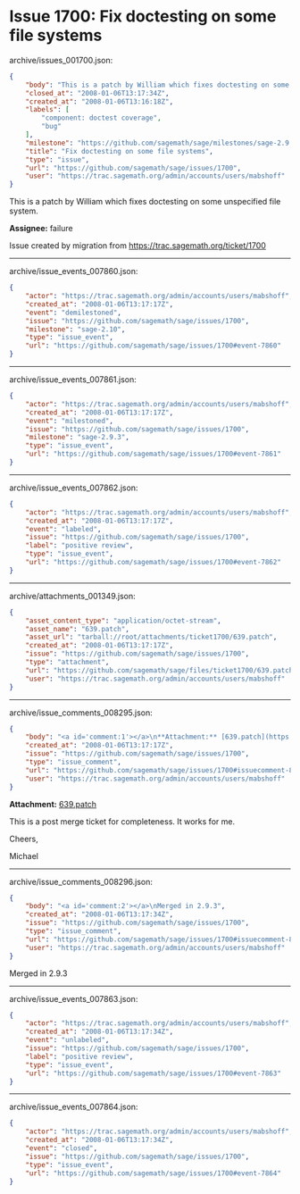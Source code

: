 # Issue 1700: Fix doctesting on some file systems

archive/issues_001700.json:
```json
{
    "body": "This is a patch by William which fixes doctesting on some unspecified file system. \n\n**Assignee:** failure\n\nIssue created by migration from https://trac.sagemath.org/ticket/1700\n\n",
    "closed_at": "2008-01-06T13:17:34Z",
    "created_at": "2008-01-06T13:16:18Z",
    "labels": [
        "component: doctest coverage",
        "bug"
    ],
    "milestone": "https://github.com/sagemath/sage/milestones/sage-2.9.3",
    "title": "Fix doctesting on some file systems",
    "type": "issue",
    "url": "https://github.com/sagemath/sage/issues/1700",
    "user": "https://trac.sagemath.org/admin/accounts/users/mabshoff"
}
```
This is a patch by William which fixes doctesting on some unspecified file system. 

**Assignee:** failure

Issue created by migration from https://trac.sagemath.org/ticket/1700





---

archive/issue_events_007860.json:
```json
{
    "actor": "https://trac.sagemath.org/admin/accounts/users/mabshoff",
    "created_at": "2008-01-06T13:17:17Z",
    "event": "demilestoned",
    "issue": "https://github.com/sagemath/sage/issues/1700",
    "milestone": "sage-2.10",
    "type": "issue_event",
    "url": "https://github.com/sagemath/sage/issues/1700#event-7860"
}
```



---

archive/issue_events_007861.json:
```json
{
    "actor": "https://trac.sagemath.org/admin/accounts/users/mabshoff",
    "created_at": "2008-01-06T13:17:17Z",
    "event": "milestoned",
    "issue": "https://github.com/sagemath/sage/issues/1700",
    "milestone": "sage-2.9.3",
    "type": "issue_event",
    "url": "https://github.com/sagemath/sage/issues/1700#event-7861"
}
```



---

archive/issue_events_007862.json:
```json
{
    "actor": "https://trac.sagemath.org/admin/accounts/users/mabshoff",
    "created_at": "2008-01-06T13:17:17Z",
    "event": "labeled",
    "issue": "https://github.com/sagemath/sage/issues/1700",
    "label": "positive review",
    "type": "issue_event",
    "url": "https://github.com/sagemath/sage/issues/1700#event-7862"
}
```



---

archive/attachments_001349.json:
```json
{
    "asset_content_type": "application/octet-stream",
    "asset_name": "639.patch",
    "asset_url": "tarball://root/attachments/ticket1700/639.patch",
    "created_at": "2008-01-06T13:17:17Z",
    "issue": "https://github.com/sagemath/sage/issues/1700",
    "type": "attachment",
    "url": "https://github.com/sagemath/sage/files/ticket1700/639.patch",
    "user": "https://trac.sagemath.org/admin/accounts/users/mabshoff"
}
```



---

archive/issue_comments_008295.json:
```json
{
    "body": "<a id='comment:1'></a>\n**Attachment:** [639.patch](https://github.com/sagemath/sage/files/ticket1700/639.patch)\n\nThis is a post merge ticket for completeness. It works for me.\n\nCheers,\n\nMichael",
    "created_at": "2008-01-06T13:17:17Z",
    "issue": "https://github.com/sagemath/sage/issues/1700",
    "type": "issue_comment",
    "url": "https://github.com/sagemath/sage/issues/1700#issuecomment-8295",
    "user": "https://trac.sagemath.org/admin/accounts/users/mabshoff"
}
```

<a id='comment:1'></a>
**Attachment:** [639.patch](https://github.com/sagemath/sage/files/ticket1700/639.patch)

This is a post merge ticket for completeness. It works for me.

Cheers,

Michael



---

archive/issue_comments_008296.json:
```json
{
    "body": "<a id='comment:2'></a>\nMerged in 2.9.3",
    "created_at": "2008-01-06T13:17:34Z",
    "issue": "https://github.com/sagemath/sage/issues/1700",
    "type": "issue_comment",
    "url": "https://github.com/sagemath/sage/issues/1700#issuecomment-8296",
    "user": "https://trac.sagemath.org/admin/accounts/users/mabshoff"
}
```

<a id='comment:2'></a>
Merged in 2.9.3



---

archive/issue_events_007863.json:
```json
{
    "actor": "https://trac.sagemath.org/admin/accounts/users/mabshoff",
    "created_at": "2008-01-06T13:17:34Z",
    "event": "unlabeled",
    "issue": "https://github.com/sagemath/sage/issues/1700",
    "label": "positive review",
    "type": "issue_event",
    "url": "https://github.com/sagemath/sage/issues/1700#event-7863"
}
```



---

archive/issue_events_007864.json:
```json
{
    "actor": "https://trac.sagemath.org/admin/accounts/users/mabshoff",
    "created_at": "2008-01-06T13:17:34Z",
    "event": "closed",
    "issue": "https://github.com/sagemath/sage/issues/1700",
    "type": "issue_event",
    "url": "https://github.com/sagemath/sage/issues/1700#event-7864"
}
```
